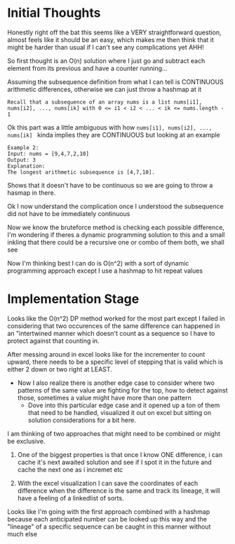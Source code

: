 # Initial Thoughts

Honestly right off the bat this seems like a VERY straightforward question, almost feels like it should be an easy, which makes me then think that it might be harder than usual if I can't see any complications yet AHH!

So first thought is an O(n) solution where I just go and subtract each element from its previous and have a counter running...

Assuming the subsequence definition from what I can tell is CONTINUOUS arithmetic differences, otherwise we can just throw a hashmap at it



``Recall that a subsequence of an array nums is a list nums[i1], nums[i2], ..., nums[ik] with 0 <= i1 < i2 < ... < ik <= nums.length - 1``



Ok this part was a little ambiguous with how ``nums[i1], nums[i2], ..., nums[ik] `` kinda implies they are CONTINUOUS but looking at an example 

``` 
Example 2:
Input: nums = [9,4,7,2,10]
Output: 3
Explanation: 
The longest arithmetic subsequence is [4,7,10].
```

Shows that it doesn't have to be continuous so we are going to throw a hasmap in there.



Ok I now understand the complication once I understood the subsequence did not have to be immediately continuous


Now we know the bruteforce method is checking each possible difference, I'm wondering if theres a dynamic programming solution to this and a small inkling that there could be a recursive one or combo of them both, we shall see

Now I'm thinking best I can do is O(n^2) with a sort of dynamic programming approach except I use a hashmap to hit repeat values

# Implementation Stage

Looks like the O(n^2) DP method worked for the most part except I failed in considering that two occurences of the same difference can happened in an "intertwined manner which doesn't count as a sequence so I have to protect against that counting in.


After messing around in excel looks like for the incrementer to count upward, there needs to be a specific level of stepping that is valid which is either 2 down or two right at LEAST. 
- Now I also realize there is another edge case to consider where two patterns of the same value are fighting for the top, how to detect against those, sometimes a value might have more than one pattern
    - Dove into this particular edge case and it opened up a ton of them that need to be handled, visualized it out on excel but sitting on solution considerations for a bit here.

I am thinking of two approaches that might need to be combined or might be exclusive.
1. One of the biggest properties is that once I know ONE difference, i can cache it's next awaited solution and see if I spot it in the future and cache the next one as i incremet etc 

2. With the excel visualization I can save the coordinates of each difference when the difference is the same and track its lineage, it will have a feeling of a linkedlist of sorts.

Looks like I'm going with the first approach combined with a hashmap because each anticipated number can be looked up this way and the "lineage" of a specific sequence can be caught in this manner without much else